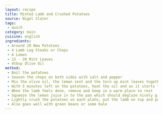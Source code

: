 ```yaml
---
layout: recipe
title: Minted Lamb and Crushed Potatoes
source: Nigel Slater
tags:
 - quick
category: main
cuisine: english
ingredients:
 - Around 20 New Potatoes
 - 4 Lamb Leg Steaks or Chops
 - A Lemon
 - 15 - 20 Mint Leaves
 - 4tbsp Olive Oil
method:
 - Boil the potatoes
 - Season the chops on both sides with salt and pepper
 - Mix the olive oil, the lemon zest and the torn up mint leaves together in a pan
 - With 5 minutes left on the potatoes, heat the oil and as it starts to sizzle add the lamb. Cook high for a couple of minutes on both sides 
 - When the lamb feels done, remove and keep in a warm place to rest
 - Squeeze the lemon juice in to the pan which should deglaze nicely giving a jus
 - Lightly crush the potatoes on each plate, put the lamb on top and pour over the jus
 - Also goes well with green beans or some Kale
---
```

